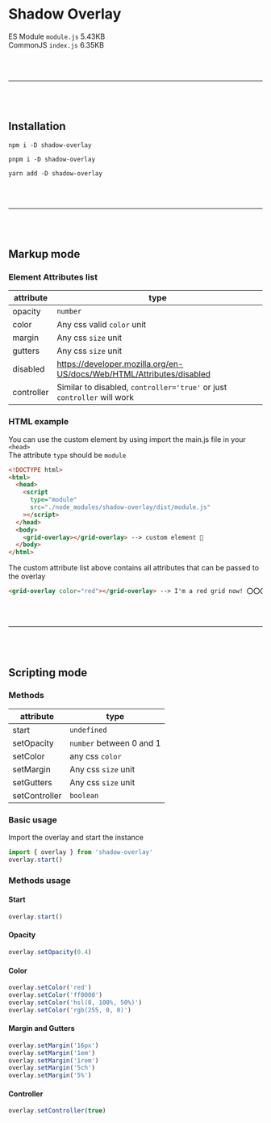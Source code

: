 # Shadow Overlay

ES Module `module.js` 5.43KB <br>
CommonJS `index.js` 6.35KB <br>

<br><br>

<hr>
<br><br>

## Installation

`npm i -D shadow-overlay`<br>

`pnpm i -D shadow-overlay`<br>

`yarn add -D shadow-overlay`

<br><br>

<hr>
<br><br>

## Markup mode

### Element Attributes list

| attribute  | type                                                                    |
| ---------- | ----------------------------------------------------------------------- |
| opacity    | `number`                                                                |
| color      | Any css valid `color` unit                                              |
| margin     | Any css `size` unit                                                     |
| gutters    | Any css `size` unit                                                     |
| disabled   | https://developer.mozilla.org/en-US/docs/Web/HTML/Attributes/disabled   |
| controller | Similar to disabled, `controller='true'` or just `controller` will work |

### HTML example

You can use the custom element by using import the main.js file in your `<head>`<br>
The attribute `type` should be `module`

```html
<!DOCTYPE html>
<html>
  <head>
    <script
      type="module"
      src="./node_modules/shadow-overlay/dist/module.js"
    ></script>
  </head>
  <body>
    <grid-overlay></grid-overlay> --> custom element 🎉
  </body>
</html>
```

The custom attribute list above contains all attributes that can be passed to the overlay

```html
<grid-overlay color="red"></grid-overlay> --> I'm a red grid now! ⭕⭕⭕⭕
```

<br><br>

<hr>
<br><br>

## Scripting mode

### Methods

| attribute     | type                     |
| ------------- | ------------------------ |
| start         | `undefined`              |
| setOpacity    | `number` between 0 and 1 |
| setColor      | any css `color`          |
| setMargin     | Any css `size` unit      |
| setGutters    | Any css `size` unit      |
| setController | `boolean`                |

### Basic usage

Import the overlay and start the instance

```ts
import { overlay } from 'shadow-overlay'
overlay.start()
```

### Methods usage

#### Start

```ts
overlay.start()
```

#### Opacity

```ts
overlay.setOpacity(0.4)
```

#### Color

```ts
overlay.setColor('red')
overlay.setColor('ff0000')
overlay.setColor('hsl(0, 100%, 50%)')
overlay.setColor('rgb(255, 0, 0)')
```

#### Margin and Gutters

```ts
overlay.setMargin('16px')
overlay.setMargin('1em')
overlay.setMargin('1rem')
overlay.setMargin('5ch')
overlay.setMargin('5%')
```

#### Controller

```ts
overlay.setController(true)
```
